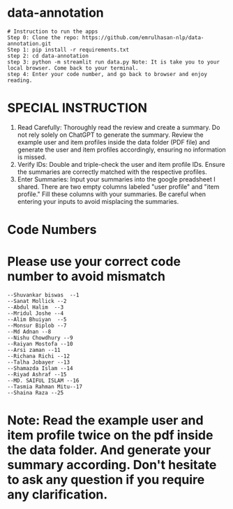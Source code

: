# data-annotation
    # Instruction to run the apps
    Step 0: Clone the repo: https://github.com/emrulhasan-nlp/data-annotation.git
    Step 1: pip install -r requirements.txt
    step 2: cd data-annotation
    step 3: python -m streamlit run data.py Note: It is take you to your local browser. Come back to your terminal.
    step 4: Enter your code number, and go back to browser and enjoy reading.

# SPECIAL INSTRUCTION

   1. Read Carefully: Thoroughly read the review and create a summary. Do not rely solely on ChatGPT to generate the summary. Review the example user and item profiles inside the data folder (PDF file) and generate the user and item profiles accordingly, ensuring no information is missed.
   2. Verify IDs: Double and triple-check the user and item profile IDs. Ensure the summaries are correctly matched with the respective profiles.
   3. Enter Summaries: Input your summaries into the google preadsheet I shared. There are two empty columns labeled "user profile" and "item profile." Fill these columns with your summaries. Be careful when entering your inputs to avoid misplacing the summaries.

# Code Numbers
# Please use your correct code number to avoid mismatch
    --Shuvankar biswas  --1
    --Sanat Mollick --2
    --Abdul Halim  --3
    --Mridul Joshe --4
    --Alim Bhuiyan  --5
    --Monsur Biplob --7
    --Md Adnan --8
    --Nishu Chowdhury --9
    --Raiyan Mostofa --10
    --Arsi zaman --11
    --Richana Richi --12
    --Talha Jobayer --13
    --Shamazda Islam --14
    --Riyad Ashraf --15
    --MD. SAIFUL ISLAM --16
    --Tasmia Rahman Mitu--17
    --Shaina Raza --25


# Note: Read the example user and item profile twice on the pdf inside the data folder. And generate your summary according. Don't hesitate to ask any question if you require any clarification.

